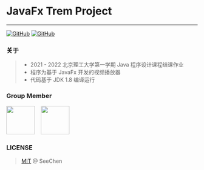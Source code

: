 # JavaFx Trem Project

---
<a href="https://github.com/SeeChen/TermProject_MediaPlayer/blob/main/LICENSE">![GitHub](https://img.shields.io/github/license/SeeChen/TermProject_MediaPlayer?color=1AA260&label=LICENSE)</a>
<a href="https://gitter.im/SeeChen/TermProject_MediaPlayer" target="_blank">![GitHub](https://img.shields.io/badge/CHAT-GITTER-FF5CF7?style=flat&logo=gitter)</a>

### 关于
> - 2021 - 2022 北京理工大学第一学期 Java 程序设计课程结课作业
> - 程序为基于 JavaFx 开发的视频播放器
> - 代码基于 JDK 1.8 编译运行

### Group Member
<a href="https://github.com/SeeChen/"><kbd><img src="https://avatars.githubusercontent.com/u/39422761?v=4" width="75" height="75"/></kbd></a>
&nbsp;&nbsp;
<a href="https://github.com/Leosta0807"><kbd><img src="https://avatars.githubusercontent.com/u/93914414?v=4" width="75" height="75"/></kbd></a>

### LICENSE
> [MIT](https://github.com/SeeChen/TermProject_MediaPlayer/blob/main/LICENSE) @ SeeChen
